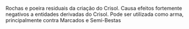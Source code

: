 Rochas e poeira residuais da criação do Crisol. Causa efeitos fortemente negativos a entidades derivadas do Crisol. Pode ser utilizada como arma, principalmente contra Marcados e Semi-Bestas